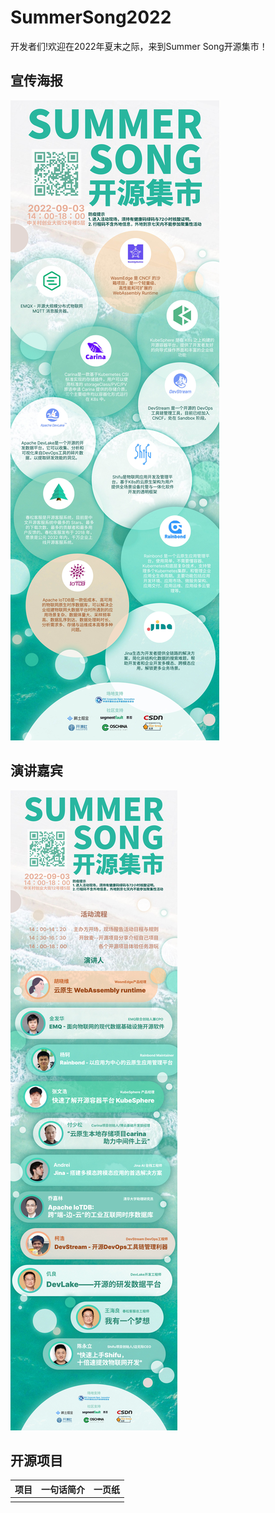 # SummerSong2022

开发者们!欢迎在2022年夏末之际，来到Summer Song开源集市！

## 宣传海报
![projects](img/projects.jpeg)

## 演讲嘉宾
![speakers](img/speakers.jpeg)

## 开源项目

| 项目 | 一句话简介 | 一页纸 |
|--|--|--|
| | |
